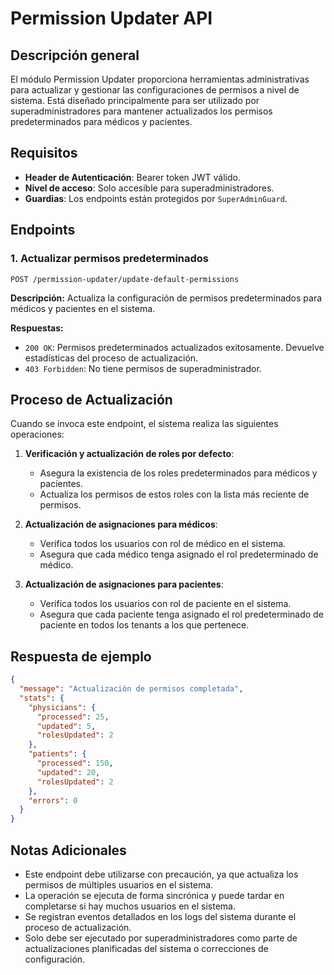 # Permission Updater API

## Descripción general

El módulo Permission Updater proporciona herramientas administrativas para actualizar y gestionar las configuraciones de permisos a nivel de sistema. Está diseñado principalmente para ser utilizado por superadministradores para mantener actualizados los permisos predeterminados para médicos y pacientes.

## Requisitos

- **Header de Autenticación**: Bearer token JWT válido.
- **Nivel de acceso**: Solo accesible para superadministradores.
- **Guardias**: Los endpoints están protegidos por `SuperAdminGuard`.

## Endpoints

### 1. Actualizar permisos predeterminados

```http
POST /permission-updater/update-default-permissions
```

**Descripción:** Actualiza la configuración de permisos predeterminados para médicos y pacientes en el sistema.

**Respuestas:**

- `200 OK`: Permisos predeterminados actualizados exitosamente. Devuelve estadísticas del proceso de actualización.
- `403 Forbidden`: No tiene permisos de superadministrador.

## Proceso de Actualización

Cuando se invoca este endpoint, el sistema realiza las siguientes operaciones:

1. **Verificación y actualización de roles por defecto**:

   - Asegura la existencia de los roles predeterminados para médicos y pacientes.
   - Actualiza los permisos de estos roles con la lista más reciente de permisos.

2. **Actualización de asignaciones para médicos**:

   - Verifica todos los usuarios con rol de médico en el sistema.
   - Asegura que cada médico tenga asignado el rol predeterminado de médico.

3. **Actualización de asignaciones para pacientes**:
   - Verifica todos los usuarios con rol de paciente en el sistema.
   - Asegura que cada paciente tenga asignado el rol predeterminado de paciente en todos los tenants a los que pertenece.

## Respuesta de ejemplo

```json
{
  "message": "Actualización de permisos completada",
  "stats": {
    "physicians": {
      "processed": 25,
      "updated": 5,
      "rolesUpdated": 2
    },
    "patients": {
      "processed": 150,
      "updated": 20,
      "rolesUpdated": 2
    },
    "errors": 0
  }
}
```

## Notas Adicionales

- Este endpoint debe utilizarse con precaución, ya que actualiza los permisos de múltiples usuarios en el sistema.
- La operación se ejecuta de forma sincrónica y puede tardar en completarse si hay muchos usuarios en el sistema.
- Se registran eventos detallados en los logs del sistema durante el proceso de actualización.
- Solo debe ser ejecutado por superadministradores como parte de actualizaciones planificadas del sistema o correcciones de configuración.

